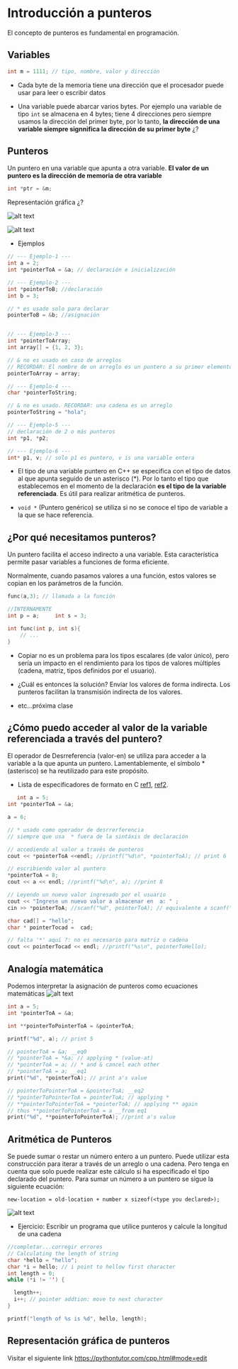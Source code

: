 # Introducción a punteros 

El concepto de punteros es fundamental en programación.

## Variables

```cpp
int m = 1111; // tipo, nombre, valor y dirección
```
* Cada byte de la memoria tiene una dirección que el procesador puede usar para leer o escribir datos

* Una variable puede abarcar varios bytes. Por ejemplo una variable de tipo `int` se almacena en 4 bytes; tiene 4 direcciones pero siempre usamos la dirección del primer byte, por lo tanto, **la dirección de una variable siempre signnifica la dirección de su primer byte** ¿?

## Punteros

Un puntero en una variable que apunta a otra variable. **El valor de un puntero es la dirección de memoria de otra variable**

```cpp
int *ptr = &m;
```

Representación gráfica ¿?

![alt text](image-2.png)


![alt text](image-3.png)

* Ejemplos
```cpp
// --- Ejemplo-1 ---
int a = 2;
int *pointerToA = &a; // declaración e inicialización

// --- Ejemplo-2 ---
int *pointerToB; //declaración
int b = 3;

// * es usado solo para declarar
pointerToB = &b; //asignación


// --- Ejemplo-3 ---
int *pointerToArray;
int array[] = {1, 2, 3};

// & no es usado en caso de arreglos
// RECORDAR: El nombre de un arreglo es un puntero a su primer elemento
pointerToArray = array;

// --- Ejemplo-4 ---
char *pointerToString;

// & no es usado. RECORDAR: una cadena es un arreglo
pointerToString = "hola";

// --- Ejemplo-5 ---
// declaración de 2 o más punteros
int *p1, *p2;

// --- Ejemplo-6 ---
int* p1, v; // solo p1 es puntero, v is una variable entera
```
* El tipo de una variable puntero en C++ se especifica con el tipo de datos al que apunta seguido de un asterisco (*). Por lo tanto el tipo que establecemos en el momento de la declaración **es el tipo de la variable referenciada**. Es útil para realizar aritmética de punteros.

* `void *` (Puntero genérico) se utiliza si no se conoce el tipo de variable a la que se hace referencia.


## ¿Por qué necesitamos punteros?
Un puntero facilita el acceso indirecto a una variable. Esta característica permite pasar variables a funciones de forma eficiente.

Normalmente, cuando pasamos valores a una función, estos valores se copian en los parámetros de la función. 

```cpp
func(a,3); // llamada a la función

//INTERNAMENTE
int p = a;     int s = 3;

int func(int p, int s){
    // ...
}
``` 

* Copiar no es un problema para los tipos escalares (de valor único), pero sería un impacto en el rendimiento para los tipos de valores múltiples (cadena, matriz, tipos definidos por el usuario).

* ¿Cuál es entonces la solución? Enviar los valores de forma indirecta. Los punteros facilitan la transmisión indirecta de los valores.

* etc...próxima clase



## ¿Cómo puedo acceder al valor de la variable referenciada a través del puntero?

El operador de Desrreferencia (valor-en) se utiliza para acceder a la variable a la que apunta un puntero. Lamentablemente, el símbolo *(asterisco) se ha reutilizado para este propósito. 

* Lista de especificadores de formato en C [ref1](https://www.geeksforgeeks.org/format-specifiers-in-c/), [ref2]( https://unstop.com/blog/format-specifiers-in-c).




```cpp 
   int a = 5;
int *pointerToA = &a;

a = 6;

// * usado como operador de desrrerferencia
// siempre que usa  * fuera de la sintáxis de declaración

// accediendo al valor a través de punteros
cout << *pointerToA <<endl; //printf("%d\n", *pointerToA); // print 6

// escribiendo valor al puntero
*pointerToA = 8;
cout << a << endl; //printf("%d\n", a); //print 8

// Leyendo un nuevo valor ingresado por el usuario
cout << "Ingrese un nuevo valor a almacenar en  a: " ;
cin >> *pointerToA; //scanf("%d", pointerToA); // equivalente a scanf("%d", &a);

char cad[] = "hello";
char * pointerTocad =  cad;

// falta '*' aquí ?: no es necesario para matriz o cadena
cout << pointerTocad << endl; //printf("%s\n", pointerToHello);
```

## Analogía matemática
Podemos interpretar la asignación de punteros como ecuaciones matemáticas
![alt text](image.png)



```cpp
int a = 5;
int *pointerToA = &a;

int **pointerToPointerToA = &pointerToA;

printf("%d", a); // print 5

// pointerToA = &a; __eq0
// *pointerToA = *&a; // applying * (value-at)
// *pointerToA = a; // * and & cancel each other
// *pointerToA = a; __eq1
print("%d", *pointerToA); // print a's value

// pointerToPointerToA = &pointerToA; __eq2
// *pointerToPointerToA = pointerToA; // applying *
// **pointerToPointerToA = *pointerToA; // applying ** again
// thus **pointerToPointerToA = a __from eq1
print("%d", **pointerToPointerToA); //print a's value
```

## Aritmética de Punteros
Se puede sumar o restar un número entero a un puntero. Puede utilizar esta construcción para iterar a través de un arreglo o una cadena. Pero tenga en cuenta que solo puede realizar este cálculo si ha especificado el tipo declarado del puntero. Para sumar un número a un puntero se sigue la siguiente ecuación:

``new-location = old-location + number x sizeof(<type you declared>);``

![alt text](image-1.png)

* Ejercicio: Escribir un programa que utilice punteros y calcule la longitud de una cadena 
```cpp
//completar...corregir errores
// Calculating the length of string
char *hello = "hello";
char *i = hello; // i point to hellow first character
int length = 0;
while (*i != '') {

  length++;
  i++; // pointer addtion: move to next character
}

printf("length of %s is %d", hello, length);
``` 


## Representación gráfica de  punteros
Visitar el siguiente link https://pythontutor.com/cpp.html#mode=edit